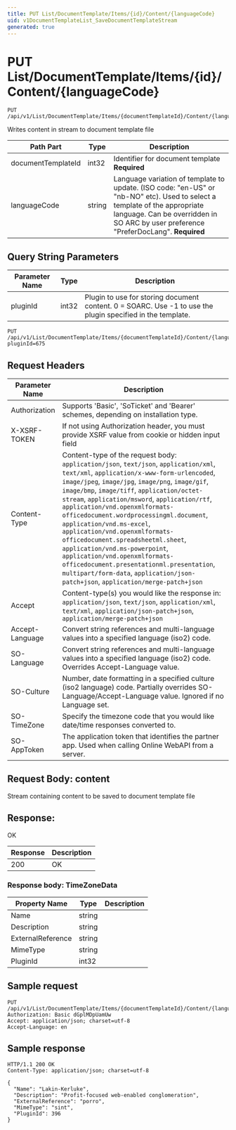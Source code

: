```yaml
---
title: PUT List/DocumentTemplate/Items/{id}/Content/{languageCode}
uid: v1DocumentTemplateList_SaveDocumentTemplateStream
generated: true
---
```


# PUT List/DocumentTemplate/Items/{id}/Content/{languageCode}

```http
PUT /api/v1/List/DocumentTemplate/Items/{documentTemplateId}/Content/{languageCode}
```

Writes content in stream to document template file






| Path Part | Type | Description |
|-----------|------|-------------|
| documentTemplateId | int32 | Identifier for document template **Required** |
| languageCode | string | Language variation of template to update. (ISO code: "en-US" or "nb-NO" etc). Used to select a template of the appropriate language. Can be overridden in SO ARC by user preference "PreferDocLang". **Required** |


## Query String Parameters

| Parameter Name | Type |  Description |
|----------------|------|--------------|
| pluginId | int32 |  Plugin to use for storing document content. 0 = SOARC. Use -1 to use the plugin specified in the template. |

```http
PUT /api/v1/List/DocumentTemplate/Items/{documentTemplateId}/Content/{languageCode}?pluginId=675
```


## Request Headers

| Parameter Name | Description |
|----------------|-------------|
| Authorization  | Supports 'Basic', 'SoTicket' and 'Bearer' schemes, depending on installation type. |
| X-XSRF-TOKEN   | If not using Authorization header, you must provide XSRF value from cookie or hidden input field |
| Content-Type | Content-type of the request body: `application/json`, `text/json`, `application/xml`, `text/xml`, `application/x-www-form-urlencoded`, `image/jpeg`, `image/jpg`, `image/png`, `image/gif`, `image/bmp`, `image/tiff`, `application/octet-stream`, `application/msword`, `application/rtf`, `application/vnd.openxmlformats-officedocument.wordprocessingml.document`, `application/vnd.ms-excel`, `application/vnd.openxmlformats-officedocument.spreadsheetml.sheet`, `application/vnd.ms-powerpoint`, `application/vnd.openxmlformats-officedocument.presentationml.presentation`, `multipart/form-data`, `application/json-patch+json`, `application/merge-patch+json` |
| Accept         | Content-type(s) you would like the response in: `application/json`, `text/json`, `application/xml`, `text/xml`, `application/json-patch+json`, `application/merge-patch+json` |
| Accept-Language | Convert string references and multi-language values into a specified language (iso2) code. |
| SO-Language | Convert string references and multi-language values into a specified language (iso2) code. Overrides Accept-Language value. |
| SO-Culture | Number, date formatting in a specified culture (iso2 language) code. Partially overrides SO-Language/Accept-Language value. Ignored if no Language set. |
| SO-TimeZone | Specify the timezone code that you would like date/time responses converted to. |
| SO-AppToken | The application token that identifies the partner app. Used when calling Online WebAPI from a server. |

## Request Body: content 

Stream containing content to be saved to document template file 


## Response:

OK

| Response | Description |
|----------------|-------------|
| 200 | OK |

### Response body: TimeZoneData

| Property Name | Type |  Description |
|----------------|------|--------------|
| Name | string |  |
| Description | string |  |
| ExternalReference | string |  |
| MimeType | string |  |
| PluginId | int32 |  |

## Sample request

```http!
PUT /api/v1/List/DocumentTemplate/Items/{documentTemplateId}/Content/{languageCode}
Authorization: Basic dGplMDpUamUw
Accept: application/json; charset=utf-8
Accept-Language: en
```

## Sample response

```http_
HTTP/1.1 200 OK
Content-Type: application/json; charset=utf-8

{
  "Name": "Lakin-Kerluke",
  "Description": "Profit-focused web-enabled conglomeration",
  "ExternalReference": "porro",
  "MimeType": "sint",
  "PluginId": 396
}
```